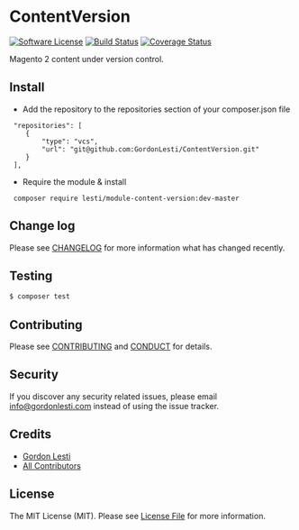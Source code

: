 # ContentVersion

[![Software License][ico-license]](LICENSE.md)
[![Build Status][ico-travis]][link-travis]
[![Coverage Status][ico-coverall]][link-coveralls]

Magento 2 content under version control.

## Install

* Add the repository to the repositories section of your composer.json file
```
 "repositories": [
    {
        "type": "vcs",
        "url": "git@github.com:GordonLesti/ContentVersion.git"
    }
 ],
```
* Require the module & install
```
 composer require lesti/module-content-version:dev-master
```

## Change log

Please see [CHANGELOG](CHANGELOG.md) for more information what has changed recently.

## Testing

``` bash
$ composer test
```

## Contributing

Please see [CONTRIBUTING](CONTRIBUTING.md) and [CONDUCT](CONDUCT.md) for details.

## Security

If you discover any security related issues, please email info@gordonlesti.com instead of using the issue tracker.

## Credits

- [Gordon Lesti][link-author]
- [All Contributors][link-contributors]

## License

The MIT License (MIT). Please see [License File](LICENSE.md) for more information.

[ico-license]: https://img.shields.io/github/license/GordonLesti/ContentVersion.svg?style=flat-square
[ico-travis]: https://img.shields.io/travis/GordonLesti/ContentVersion/master.svg?style=flat-square
[ico-coverall]: https://img.shields.io/coveralls/GordonLesti/ContentVersion.svg?style=flat-square

[link-travis]: https://travis-ci.org/GordonLesti/ContentVersion
[link-coveralls]: https://coveralls.io/github/GordonLesti/ContentVersion
[link-author]: https://gordonlesti.com/
[link-contributors]: ../../contributors
